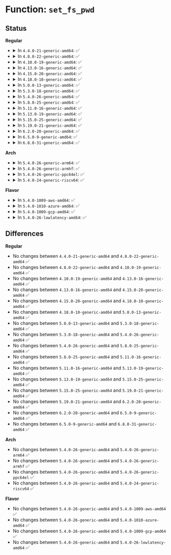 # Function: <code>set_fs_pwd</code>

## Status
<b>Regular</b>
<ul>
<li>
<details>
<summary>In <code>4.4.0-21-generic-amd64</code>: ✅</summary>

```c
void set_fs_pwd(struct fs_struct * fs, const struct path * path)
```

```json
{
  "name": "set_fs_pwd",
  "collision_type": "Unique Global",
  "inline_type": "No",
  "funcs": [
    {
      "addr": 18446744071581209536,
      "name": "set_fs_pwd",
      "external": true,
      "loc": "fs/fs_struct.c:32",
      "file": "fs/fs_struct.c",
      "inline": "seen, unknown",
      "caller_inline": [],
      "caller_func": [
        "fs/open.c:SyS_chdir",
        "fs/open.c:SyS_fchdir",
        "fs/namespace.c:mnt_init",
        "fs/namespace.c:mntns_install"
      ]
    }
  ],
  "symbols": [
    {
      "addr": 18446744071581209536,
      "name": "set_fs_pwd",
      "section": ".text",
      "bind": "STB_GLOBAL",
      "size": 159
    }
  ]
}
```
</details>
</li>
<li>
<details>
<summary>In <code>4.8.0-22-generic-amd64</code>: ✅</summary>

```c
void set_fs_pwd(struct fs_struct * fs, const struct path * path)
```

```json
{
  "name": "set_fs_pwd",
  "collision_type": "Unique Global",
  "inline_type": "No",
  "funcs": [
    {
      "addr": 18446744071581374192,
      "name": "set_fs_pwd",
      "external": true,
      "loc": "fs/fs_struct.c:32",
      "file": "fs/fs_struct.c",
      "inline": "seen, unknown",
      "caller_inline": [],
      "caller_func": [
        "fs/open.c:SyS_fchdir",
        "fs/open.c:SyS_chdir",
        "fs/namespace.c:mntns_install",
        "fs/namespace.c:mnt_init"
      ]
    }
  ],
  "symbols": [
    {
      "addr": 18446744071581374192,
      "name": "set_fs_pwd",
      "section": ".text",
      "bind": "STB_GLOBAL",
      "size": 159
    }
  ]
}
```
</details>
</li>
<li>
<details>
<summary>In <code>4.10.0-19-generic-amd64</code>: ✅</summary>

```c
void set_fs_pwd(struct fs_struct * fs, const struct path * path)
```

```json
{
  "name": "set_fs_pwd",
  "collision_type": "Unique Global",
  "inline_type": "No",
  "funcs": [
    {
      "addr": 18446744071581451936,
      "name": "set_fs_pwd",
      "external": true,
      "loc": "fs/fs_struct.c:32",
      "file": "fs/fs_struct.c",
      "inline": "seen, unknown",
      "caller_inline": [],
      "caller_func": [
        "fs/open.c:SyS_fchdir",
        "fs/open.c:SyS_chdir",
        "fs/namespace.c:mntns_install",
        "fs/namespace.c:mnt_init"
      ]
    }
  ],
  "symbols": [
    {
      "addr": 18446744071581451936,
      "name": "set_fs_pwd",
      "section": ".text",
      "bind": "STB_GLOBAL",
      "size": 159
    }
  ]
}
```
</details>
</li>
<li>
<details>
<summary>In <code>4.13.0-16-generic-amd64</code>: ✅</summary>

```c
void set_fs_pwd(struct fs_struct * fs, const struct path * path)
```

```json
{
  "name": "set_fs_pwd",
  "collision_type": "Unique Global",
  "inline_type": "No",
  "funcs": [
    {
      "addr": 18446744071581506928,
      "name": "set_fs_pwd",
      "external": true,
      "loc": "fs/fs_struct.c:33",
      "file": "fs/fs_struct.c",
      "inline": "seen, unknown",
      "caller_inline": [],
      "caller_func": [
        "fs/open.c:SyS_fchdir",
        "fs/open.c:SyS_chdir",
        "fs/namespace.c:mntns_install",
        "fs/namespace.c:mnt_init"
      ]
    }
  ],
  "symbols": [
    {
      "addr": 18446744071581506928,
      "name": "set_fs_pwd",
      "section": ".text",
      "bind": "STB_GLOBAL",
      "size": 160
    }
  ]
}
```
</details>
</li>
<li>
<details>
<summary>In <code>4.15.0-20-generic-amd64</code>: ✅</summary>

```c
void set_fs_pwd(struct fs_struct * fs, const struct path * path)
```

```json
{
  "name": "set_fs_pwd",
  "collision_type": "Unique Global",
  "inline_type": "No",
  "funcs": [
    {
      "addr": 18446744071581649072,
      "name": "set_fs_pwd",
      "external": true,
      "loc": "fs/fs_struct.c:33",
      "file": "fs/fs_struct.c",
      "inline": "seen, unknown",
      "caller_inline": [],
      "caller_func": [
        "fs/open.c:SyS_fchdir",
        "fs/open.c:SyS_chdir",
        "fs/namespace.c:mntns_install",
        "fs/namespace.c:mnt_init"
      ]
    }
  ],
  "symbols": [
    {
      "addr": 18446744071581649072,
      "name": "set_fs_pwd",
      "section": ".text",
      "bind": "STB_GLOBAL",
      "size": 160
    }
  ]
}
```
</details>
</li>
<li>
<details>
<summary>In <code>4.18.0-10-generic-amd64</code>: ✅</summary>

```c
void set_fs_pwd(struct fs_struct * fs, const struct path * path)
```

```json
{
  "name": "set_fs_pwd",
  "collision_type": "Unique Global",
  "inline_type": "No",
  "funcs": [
    {
      "addr": 18446744071581811856,
      "name": "set_fs_pwd",
      "external": true,
      "loc": "fs/fs_struct.c:33",
      "file": "fs/fs_struct.c",
      "inline": "seen, unknown",
      "caller_inline": [],
      "caller_func": [
        "fs/open.c:__ia32_sys_fchdir",
        "fs/open.c:__x64_sys_fchdir",
        "fs/open.c:ksys_chdir",
        "fs/namespace.c:mntns_install",
        "fs/namespace.c:mnt_init"
      ]
    }
  ],
  "symbols": [
    {
      "addr": 18446744071581811856,
      "name": "set_fs_pwd",
      "section": ".text",
      "bind": "STB_GLOBAL",
      "size": 159
    }
  ]
}
```
</details>
</li>
<li>
<details>
<summary>In <code>5.0.0-13-generic-amd64</code>: ✅</summary>

```c
void set_fs_pwd(struct fs_struct * fs, const struct path * path)
```

```json
{
  "name": "set_fs_pwd",
  "collision_type": "Unique Global",
  "inline_type": "No",
  "funcs": [
    {
      "addr": 18446744071581898848,
      "name": "set_fs_pwd",
      "external": true,
      "loc": "fs/fs_struct.c:33",
      "file": "fs/fs_struct.c",
      "inline": "seen, unknown",
      "caller_inline": [],
      "caller_func": [
        "fs/open.c:__ia32_sys_fchdir",
        "fs/open.c:__x64_sys_fchdir",
        "fs/open.c:ksys_chdir",
        "fs/namespace.c:mntns_install",
        "fs/namespace.c:mnt_init"
      ]
    }
  ],
  "symbols": [
    {
      "addr": 18446744071581898848,
      "name": "set_fs_pwd",
      "section": ".text",
      "bind": "STB_GLOBAL",
      "size": 159
    }
  ]
}
```
</details>
</li>
<li>
<details>
<summary>In <code>5.3.0-18-generic-amd64</code>: ✅</summary>

```c
void set_fs_pwd(struct fs_struct * fs, const struct path * path)
```

```json
{
  "name": "set_fs_pwd",
  "collision_type": "Unique Global",
  "inline_type": "No",
  "funcs": [
    {
      "addr": 18446744071582024224,
      "name": "set_fs_pwd",
      "external": true,
      "loc": "fs/fs_struct.c:34",
      "file": "fs/fs_struct.c",
      "inline": "seen, unknown",
      "caller_inline": [],
      "caller_func": [
        "fs/open.c:__ia32_sys_fchdir",
        "fs/open.c:__x64_sys_fchdir",
        "fs/open.c:ksys_chdir",
        "fs/namespace.c:mntns_install",
        "fs/namespace.c:mnt_init"
      ]
    }
  ],
  "symbols": [
    {
      "addr": 18446744071582024224,
      "name": "set_fs_pwd",
      "section": ".text",
      "bind": "STB_GLOBAL",
      "size": 159
    }
  ]
}
```
</details>
</li>
<li>
<details>
<summary>In <code>5.4.0-26-generic-amd64</code>: ✅</summary>

```c
void set_fs_pwd(struct fs_struct * fs, const struct path * path)
```

```json
{
  "name": "set_fs_pwd",
  "collision_type": "Unique Global",
  "inline_type": "No",
  "funcs": [
    {
      "addr": 18446744071582102208,
      "name": "set_fs_pwd",
      "external": true,
      "loc": "fs/fs_struct.c:34",
      "file": "fs/fs_struct.c",
      "inline": "seen, unknown",
      "caller_inline": [],
      "caller_func": [
        "fs/open.c:__ia32_sys_fchdir",
        "fs/open.c:__x64_sys_fchdir",
        "fs/open.c:ksys_chdir",
        "fs/namespace.c:mntns_install",
        "fs/namespace.c:mnt_init"
      ]
    }
  ],
  "symbols": [
    {
      "addr": 18446744071582102208,
      "name": "set_fs_pwd",
      "section": ".text",
      "bind": "STB_GLOBAL",
      "size": 159
    }
  ]
}
```
</details>
</li>
<li>
<details>
<summary>In <code>5.8.0-25-generic-amd64</code>: ✅</summary>

```c
void set_fs_pwd(struct fs_struct * fs, const struct path * path)
```

```json
{
  "name": "set_fs_pwd",
  "collision_type": "Unique Global",
  "inline_type": "No",
  "funcs": [
    {
      "addr": 18446744071582338928,
      "name": "set_fs_pwd",
      "external": true,
      "loc": "fs/fs_struct.c:34",
      "file": "fs/fs_struct.c",
      "inline": "seen, unknown",
      "caller_inline": [],
      "caller_func": [
        "kernel/nsproxy.c:__do_sys_setns",
        "fs/open.c:__ia32_sys_fchdir",
        "fs/open.c:__x64_sys_fchdir",
        "fs/open.c:ksys_chdir",
        "fs/namespace.c:mntns_install",
        "fs/namespace.c:init_mount_tree"
      ]
    }
  ],
  "symbols": [
    {
      "addr": 18446744071582338928,
      "name": "set_fs_pwd",
      "section": ".text",
      "bind": "STB_GLOBAL",
      "size": 160
    }
  ]
}
```
</details>
</li>
<li>
<details>
<summary>In <code>5.11.0-16-generic-amd64</code>: ✅</summary>

```c
void set_fs_pwd(struct fs_struct * fs, const struct path * path)
```

```json
{
  "name": "set_fs_pwd",
  "collision_type": "Unique Global",
  "inline_type": "No",
  "funcs": [
    {
      "addr": 18446744071582390416,
      "name": "set_fs_pwd",
      "external": true,
      "loc": "fs/fs_struct.c:34",
      "file": "fs/fs_struct.c",
      "inline": "seen, unknown",
      "caller_inline": [],
      "caller_func": [
        "kernel/nsproxy.c:__do_sys_setns",
        "kernel/usermode_driver.c:umd_setup",
        "fs/open.c:__ia32_sys_fchdir",
        "fs/open.c:__x64_sys_fchdir",
        "fs/open.c:__ia32_sys_chdir",
        "fs/open.c:__x64_sys_chdir",
        "fs/namespace.c:mntns_install",
        "fs/namespace.c:init_mount_tree",
        "fs/init.c:init_chdir"
      ]
    }
  ],
  "symbols": [
    {
      "addr": 18446744071582390416,
      "name": "set_fs_pwd",
      "section": ".text",
      "bind": "STB_GLOBAL",
      "size": 160
    }
  ]
}
```
</details>
</li>
<li>
<details>
<summary>In <code>5.13.0-19-generic-amd64</code>: ✅</summary>

```c
void set_fs_pwd(struct fs_struct * fs, const struct path * path)
```

```json
{
  "name": "set_fs_pwd",
  "collision_type": "Unique Global",
  "inline_type": "No",
  "funcs": [
    {
      "addr": 18446744071582417776,
      "name": "set_fs_pwd",
      "external": true,
      "loc": "fs/fs_struct.c:34",
      "file": "fs/fs_struct.c",
      "inline": "seen, unknown",
      "caller_inline": [],
      "caller_func": [
        "kernel/nsproxy.c:__do_sys_setns",
        "kernel/usermode_driver.c:umd_setup",
        "fs/open.c:__ia32_sys_fchdir",
        "fs/open.c:__x64_sys_fchdir",
        "fs/open.c:__ia32_sys_chdir",
        "fs/open.c:__x64_sys_chdir",
        "fs/namespace.c:mntns_install",
        "fs/namespace.c:mnt_init",
        "fs/init.c:init_chdir"
      ]
    }
  ],
  "symbols": [
    {
      "addr": 18446744071582417776,
      "name": "set_fs_pwd",
      "section": ".text",
      "bind": "STB_GLOBAL",
      "size": 160
    }
  ]
}
```
</details>
</li>
<li>
<details>
<summary>In <code>5.15.0-25-generic-amd64</code>: ✅</summary>

```c
void set_fs_pwd(struct fs_struct * fs, const struct path * path)
```

```json
{
  "name": "set_fs_pwd",
  "collision_type": "Unique Global",
  "inline_type": "No",
  "funcs": [
    {
      "addr": 18446744071582740592,
      "name": "set_fs_pwd",
      "external": true,
      "loc": "fs/fs_struct.c:34",
      "file": "fs/fs_struct.c",
      "inline": "seen, unknown",
      "caller_inline": [],
      "caller_func": [
        "kernel/nsproxy.c:__do_sys_setns",
        "kernel/usermode_driver.c:umd_setup",
        "fs/open.c:__ia32_sys_fchdir",
        "fs/open.c:__x64_sys_fchdir",
        "fs/open.c:__ia32_sys_chdir",
        "fs/open.c:__x64_sys_chdir",
        "fs/namespace.c:mntns_install",
        "fs/namespace.c:mnt_init",
        "fs/init.c:init_chdir"
      ]
    }
  ],
  "symbols": [
    {
      "addr": 18446744071582740592,
      "name": "set_fs_pwd",
      "section": ".text",
      "bind": "STB_GLOBAL",
      "size": 160
    }
  ]
}
```
</details>
</li>
<li>
<details>
<summary>In <code>5.19.0-21-generic-amd64</code>: ✅</summary>

```c
void set_fs_pwd(struct fs_struct * fs, const struct path * path)
```

```json
{
  "name": "set_fs_pwd",
  "collision_type": "Unique Global",
  "inline_type": "No",
  "funcs": [
    {
      "addr": 18446744071583286976,
      "name": "set_fs_pwd",
      "external": true,
      "loc": "fs/fs_struct.c:34",
      "file": "fs/fs_struct.c",
      "inline": "seen, unknown",
      "caller_inline": [],
      "caller_func": [
        "kernel/nsproxy.c:__do_sys_setns",
        "kernel/usermode_driver.c:umd_setup",
        "fs/open.c:__ia32_sys_fchdir",
        "fs/open.c:__x64_sys_fchdir",
        "fs/open.c:__ia32_sys_chdir",
        "fs/open.c:__x64_sys_chdir",
        "fs/namespace.c:mntns_install",
        "fs/namespace.c:mnt_init",
        "fs/init.c:init_chdir"
      ]
    }
  ],
  "symbols": [
    {
      "addr": 18446744071583286976,
      "name": "set_fs_pwd",
      "section": ".text",
      "bind": "STB_GLOBAL",
      "size": 187
    }
  ]
}
```
</details>
</li>
<li>
<details>
<summary>In <code>6.2.0-20-generic-amd64</code>: ✅</summary>

```c
void set_fs_pwd(struct fs_struct * fs, const struct path * path)
```

```json
{
  "name": "set_fs_pwd",
  "collision_type": "Unique Global",
  "inline_type": "No",
  "funcs": [
    {
      "addr": 18446744071583870416,
      "name": "set_fs_pwd",
      "external": true,
      "loc": "fs/fs_struct.c:34",
      "file": "fs/fs_struct.c",
      "inline": "seen, unknown",
      "caller_inline": [],
      "caller_func": [
        "kernel/nsproxy.c:__do_sys_setns",
        "kernel/usermode_driver.c:umd_setup",
        "fs/open.c:__ia32_sys_fchdir",
        "fs/open.c:__x64_sys_fchdir",
        "fs/open.c:__ia32_sys_chdir",
        "fs/open.c:__x64_sys_chdir",
        "fs/namespace.c:mntns_install",
        "fs/namespace.c:mnt_init",
        "fs/init.c:init_chdir"
      ]
    }
  ],
  "symbols": [
    {
      "addr": 18446744071583870416,
      "name": "set_fs_pwd",
      "section": ".text",
      "bind": "STB_GLOBAL",
      "size": 187
    }
  ]
}
```
</details>
</li>
<li>
<details>
<summary>In <code>6.5.0-9-generic-amd64</code>: ✅</summary>

```c
void set_fs_pwd(struct fs_struct * fs, const struct path * path)
```

```json
{
  "name": "set_fs_pwd",
  "collision_type": "Unique Global",
  "inline_type": "No",
  "funcs": [
    {
      "addr": 18446744071584092176,
      "name": "set_fs_pwd",
      "external": true,
      "loc": "fs/fs_struct.c:34",
      "file": "fs/fs_struct.c",
      "inline": "seen, unknown",
      "caller_inline": [],
      "caller_func": [
        "kernel/nsproxy.c:__do_sys_setns",
        "kernel/usermode_driver.c:umd_setup",
        "fs/open.c:__ia32_sys_fchdir",
        "fs/open.c:__x64_sys_fchdir",
        "fs/open.c:__ia32_sys_chdir",
        "fs/open.c:__x64_sys_chdir",
        "fs/namespace.c:mntns_install",
        "fs/namespace.c:mnt_init",
        "fs/init.c:init_chdir"
      ]
    }
  ],
  "symbols": [
    {
      "addr": 18446744071584092176,
      "name": "set_fs_pwd",
      "section": ".text",
      "bind": "STB_GLOBAL",
      "size": 187
    }
  ]
}
```
</details>
</li>
<li>
<details>
<summary>In <code>6.8.0-31-generic-amd64</code>: ✅</summary>

```c
void set_fs_pwd(struct fs_struct * fs, const struct path * path)
```

```json
{
  "name": "set_fs_pwd",
  "collision_type": "Unique Global",
  "inline_type": "No",
  "funcs": [
    {
      "addr": 18446744071584308272,
      "name": "set_fs_pwd",
      "external": true,
      "loc": "fs/fs_struct.c:34",
      "file": "fs/fs_struct.c",
      "inline": "seen, unknown",
      "caller_inline": [],
      "caller_func": [
        "kernel/nsproxy.c:__do_sys_setns",
        "fs/open.c:__ia32_sys_fchdir",
        "fs/open.c:__x64_sys_fchdir",
        "fs/open.c:__ia32_sys_chdir",
        "fs/open.c:__x64_sys_chdir",
        "fs/namespace.c:mntns_install",
        "fs/namespace.c:mnt_init",
        "fs/init.c:init_chdir"
      ]
    }
  ],
  "symbols": [
    {
      "addr": 18446744071584308272,
      "name": "set_fs_pwd",
      "section": ".text",
      "bind": "STB_GLOBAL",
      "size": 187
    }
  ]
}
```
</details>
</li>
</ul>
<b>Arch</b>
<ul>
<li>
<details>
<summary>In <code>5.4.0-26-generic-arm64</code>: ✅</summary>

```c
void set_fs_pwd(struct fs_struct * fs, const struct path * path)
```

```json
{
  "name": "set_fs_pwd",
  "collision_type": "Unique Global",
  "inline_type": "No",
  "funcs": [
    {
      "addr": 18446603336493639328,
      "name": "set_fs_pwd",
      "external": true,
      "loc": "fs/fs_struct.c:34",
      "file": "fs/fs_struct.c",
      "inline": "seen, unknown",
      "caller_inline": [],
      "caller_func": [
        "fs/open.c:__arm64_sys_fchdir",
        "fs/open.c:ksys_chdir",
        "fs/namespace.c:mntns_install",
        "fs/namespace.c:mnt_init"
      ]
    }
  ],
  "symbols": [
    {
      "addr": 18446603336493639328,
      "name": "set_fs_pwd",
      "section": ".text",
      "bind": "STB_GLOBAL",
      "size": 248
    }
  ]
}
```
</details>
</li>
<li>
<details>
<summary>In <code>5.4.0-26-generic-armhf</code>: ✅</summary>

```c
void set_fs_pwd(struct fs_struct * fs, const struct path * path)
```

```json
{
  "name": "set_fs_pwd",
  "collision_type": "Unique Global",
  "inline_type": "No",
  "funcs": [
    {
      "addr": 3227177780,
      "name": "set_fs_pwd",
      "external": true,
      "loc": "fs/fs_struct.c:34",
      "file": "fs/fs_struct.c",
      "inline": "seen, unknown",
      "caller_inline": [],
      "caller_func": [
        "fs/open.c:__se_sys_fchdir",
        "fs/open.c:ksys_chdir",
        "fs/namespace.c:mntns_install",
        "fs/namespace.c:mnt_init"
      ]
    }
  ],
  "symbols": [
    {
      "addr": 3227177780,
      "name": "set_fs_pwd",
      "section": ".text",
      "bind": "STB_GLOBAL",
      "size": 204
    }
  ]
}
```
</details>
</li>
<li>
<details>
<summary>In <code>5.4.0-26-generic-ppc64el</code>: ✅</summary>

```c
void set_fs_pwd(struct fs_struct * fs, const struct path * path)
```

```json
{
  "name": "set_fs_pwd",
  "collision_type": "Unique Global",
  "inline_type": "No",
  "funcs": [
    {
      "addr": 13835058055287230928,
      "name": "set_fs_pwd",
      "external": true,
      "loc": "fs/fs_struct.c:34",
      "file": "fs/fs_struct.c",
      "inline": "seen, unknown",
      "caller_inline": [],
      "caller_func": [
        "fs/open.c:__se_sys_fchdir",
        "fs/open.c:ksys_chdir",
        "fs/namespace.c:mntns_install",
        "fs/namespace.c:mnt_init"
      ]
    }
  ],
  "symbols": [
    {
      "addr": 13835058055287230928,
      "name": "set_fs_pwd",
      "section": ".text",
      "bind": "STB_GLOBAL",
      "size": 280
    }
  ]
}
```
</details>
</li>
<li>
<details>
<summary>In <code>5.4.0-24-generic-riscv64</code>: ✅</summary>

```c
void set_fs_pwd(struct fs_struct * fs, const struct path * path)
```

```json
{
  "name": "set_fs_pwd",
  "collision_type": "Unique Global",
  "inline_type": "No",
  "funcs": [
    {
      "addr": 18446743936273275324,
      "name": "set_fs_pwd",
      "external": true,
      "loc": "fs/fs_struct.c:34",
      "file": "fs/fs_struct.c",
      "inline": "seen, unknown",
      "caller_inline": [],
      "caller_func": [
        "fs/open.c:__se_sys_fchdir",
        "fs/open.c:ksys_chdir",
        "fs/namespace.c:mntns_install",
        "fs/namespace.c:mnt_init"
      ]
    }
  ],
  "symbols": [
    {
      "addr": 18446743936273275324,
      "name": "set_fs_pwd",
      "section": ".text",
      "bind": "STB_GLOBAL",
      "size": 186
    }
  ]
}
```
</details>
</li>
</ul>
<b>Flavor</b>
<ul>
<li>
<details>
<summary>In <code>5.4.0-1009-aws-amd64</code>: ✅</summary>

```c
void set_fs_pwd(struct fs_struct * fs, const struct path * path)
```

```json
{
  "name": "set_fs_pwd",
  "collision_type": "Unique Global",
  "inline_type": "No",
  "funcs": [
    {
      "addr": 18446744071582070944,
      "name": "set_fs_pwd",
      "external": true,
      "loc": "fs/fs_struct.c:34",
      "file": "fs/fs_struct.c",
      "inline": "seen, unknown",
      "caller_inline": [],
      "caller_func": [
        "fs/open.c:__ia32_sys_fchdir",
        "fs/open.c:__x64_sys_fchdir",
        "fs/open.c:ksys_chdir",
        "fs/namespace.c:mntns_install",
        "fs/namespace.c:mnt_init"
      ]
    }
  ],
  "symbols": [
    {
      "addr": 18446744071582070944,
      "name": "set_fs_pwd",
      "section": ".text",
      "bind": "STB_GLOBAL",
      "size": 159
    }
  ]
}
```
</details>
</li>
<li>
<details>
<summary>In <code>5.4.0-1010-azure-amd64</code>: ✅</summary>

```c
void set_fs_pwd(struct fs_struct * fs, const struct path * path)
```

```json
{
  "name": "set_fs_pwd",
  "collision_type": "Unique Global",
  "inline_type": "No",
  "funcs": [
    {
      "addr": 18446744071582008496,
      "name": "set_fs_pwd",
      "external": true,
      "loc": "fs/fs_struct.c:34",
      "file": "fs/fs_struct.c",
      "inline": "seen, unknown",
      "caller_inline": [],
      "caller_func": [
        "fs/open.c:__ia32_sys_fchdir",
        "fs/open.c:__x64_sys_fchdir",
        "fs/open.c:ksys_chdir",
        "fs/namespace.c:mntns_install",
        "fs/namespace.c:mnt_init"
      ]
    }
  ],
  "symbols": [
    {
      "addr": 18446744071582008496,
      "name": "set_fs_pwd",
      "section": ".text",
      "bind": "STB_GLOBAL",
      "size": 159
    }
  ]
}
```
</details>
</li>
<li>
<details>
<summary>In <code>5.4.0-1009-gcp-amd64</code>: ✅</summary>

```c
void set_fs_pwd(struct fs_struct * fs, const struct path * path)
```

```json
{
  "name": "set_fs_pwd",
  "collision_type": "Unique Global",
  "inline_type": "No",
  "funcs": [
    {
      "addr": 18446744071582062224,
      "name": "set_fs_pwd",
      "external": true,
      "loc": "fs/fs_struct.c:34",
      "file": "fs/fs_struct.c",
      "inline": "seen, unknown",
      "caller_inline": [],
      "caller_func": [
        "fs/open.c:__ia32_sys_fchdir",
        "fs/open.c:__x64_sys_fchdir",
        "fs/open.c:ksys_chdir",
        "fs/namespace.c:mntns_install",
        "fs/namespace.c:mnt_init"
      ]
    }
  ],
  "symbols": [
    {
      "addr": 18446744071582062224,
      "name": "set_fs_pwd",
      "section": ".text",
      "bind": "STB_GLOBAL",
      "size": 159
    }
  ]
}
```
</details>
</li>
<li>
<details>
<summary>In <code>5.4.0-26-lowlatency-amd64</code>: ✅</summary>

```c
void set_fs_pwd(struct fs_struct * fs, const struct path * path)
```

```json
{
  "name": "set_fs_pwd",
  "collision_type": "Unique Global",
  "inline_type": "No",
  "funcs": [
    {
      "addr": 18446744071582133984,
      "name": "set_fs_pwd",
      "external": true,
      "loc": "fs/fs_struct.c:34",
      "file": "fs/fs_struct.c",
      "inline": "seen, unknown",
      "caller_inline": [],
      "caller_func": [
        "fs/open.c:__ia32_sys_fchdir",
        "fs/open.c:__x64_sys_fchdir",
        "fs/open.c:ksys_chdir",
        "fs/namespace.c:mntns_install",
        "fs/namespace.c:mnt_init"
      ]
    }
  ],
  "symbols": [
    {
      "addr": 18446744071582133984,
      "name": "set_fs_pwd",
      "section": ".text",
      "bind": "STB_GLOBAL",
      "size": 158
    }
  ]
}
```
</details>
</li>
</ul>

## Differences
<b>Regular</b>
<ul>
<li>
No changes between <code>4.4.0-21-generic-amd64</code> and <code>4.8.0-22-generic-amd64</code> ✅
</li>
<li>
No changes between <code>4.8.0-22-generic-amd64</code> and <code>4.10.0-19-generic-amd64</code> ✅
</li>
<li>
No changes between <code>4.10.0-19-generic-amd64</code> and <code>4.13.0-16-generic-amd64</code> ✅
</li>
<li>
No changes between <code>4.13.0-16-generic-amd64</code> and <code>4.15.0-20-generic-amd64</code> ✅
</li>
<li>
No changes between <code>4.15.0-20-generic-amd64</code> and <code>4.18.0-10-generic-amd64</code> ✅
</li>
<li>
No changes between <code>4.18.0-10-generic-amd64</code> and <code>5.0.0-13-generic-amd64</code> ✅
</li>
<li>
No changes between <code>5.0.0-13-generic-amd64</code> and <code>5.3.0-18-generic-amd64</code> ✅
</li>
<li>
No changes between <code>5.3.0-18-generic-amd64</code> and <code>5.4.0-26-generic-amd64</code> ✅
</li>
<li>
No changes between <code>5.4.0-26-generic-amd64</code> and <code>5.8.0-25-generic-amd64</code> ✅
</li>
<li>
No changes between <code>5.8.0-25-generic-amd64</code> and <code>5.11.0-16-generic-amd64</code> ✅
</li>
<li>
No changes between <code>5.11.0-16-generic-amd64</code> and <code>5.13.0-19-generic-amd64</code> ✅
</li>
<li>
No changes between <code>5.13.0-19-generic-amd64</code> and <code>5.15.0-25-generic-amd64</code> ✅
</li>
<li>
No changes between <code>5.15.0-25-generic-amd64</code> and <code>5.19.0-21-generic-amd64</code> ✅
</li>
<li>
No changes between <code>5.19.0-21-generic-amd64</code> and <code>6.2.0-20-generic-amd64</code> ✅
</li>
<li>
No changes between <code>6.2.0-20-generic-amd64</code> and <code>6.5.0-9-generic-amd64</code> ✅
</li>
<li>
No changes between <code>6.5.0-9-generic-amd64</code> and <code>6.8.0-31-generic-amd64</code> ✅
</li>
</ul>
<b>Arch</b>
<ul>
<li>
No changes between <code>5.4.0-26-generic-amd64</code> and <code>5.4.0-26-generic-arm64</code> ✅
</li>
<li>
No changes between <code>5.4.0-26-generic-amd64</code> and <code>5.4.0-26-generic-armhf</code> ✅
</li>
<li>
No changes between <code>5.4.0-26-generic-amd64</code> and <code>5.4.0-26-generic-ppc64el</code> ✅
</li>
<li>
No changes between <code>5.4.0-26-generic-amd64</code> and <code>5.4.0-24-generic-riscv64</code> ✅
</li>
</ul>
<b>Flavor</b>
<ul>
<li>
No changes between <code>5.4.0-26-generic-amd64</code> and <code>5.4.0-1009-aws-amd64</code> ✅
</li>
<li>
No changes between <code>5.4.0-26-generic-amd64</code> and <code>5.4.0-1010-azure-amd64</code> ✅
</li>
<li>
No changes between <code>5.4.0-26-generic-amd64</code> and <code>5.4.0-1009-gcp-amd64</code> ✅
</li>
<li>
No changes between <code>5.4.0-26-generic-amd64</code> and <code>5.4.0-26-lowlatency-amd64</code> ✅
</li>
</ul>

